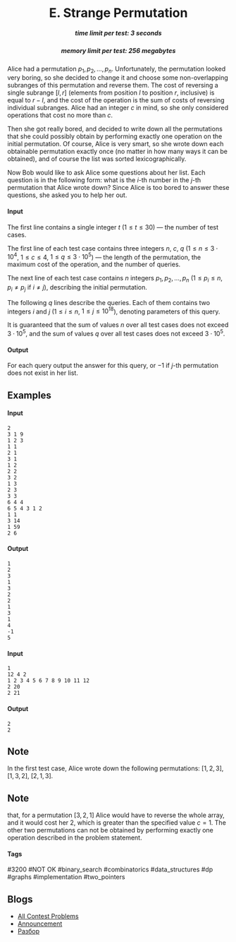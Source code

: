 <h1 style='text-align: center;'> E. Strange Permutation</h1>

<h5 style='text-align: center;'>time limit per test: 3 seconds</h5>
<h5 style='text-align: center;'>memory limit per test: 256 megabytes</h5>

Alice had a permutation $p_1, p_2, \ldots, p_n$. Unfortunately, the permutation looked very boring, so she decided to change it and choose some non-overlapping subranges of this permutation and reverse them. The cost of reversing a single subrange $[l, r]$ (elements from position $l$ to position $r$, inclusive) is equal to $r - l$, and the cost of the operation is the sum of costs of reversing individual subranges. Alice had an integer $c$ in mind, so she only considered operations that cost no more than $c$.

Then she got really bored, and decided to write down all the permutations that she could possibly obtain by performing exactly one operation on the initial permutation. Of course, Alice is very smart, so she wrote down each obtainable permutation exactly once (no matter in how many ways it can be obtained), and of course the list was sorted lexicographically.

Now Bob would like to ask Alice some questions about her list. Each question is in the following form: what is the $i$-th number in the $j$-th permutation that Alice wrote down? Since Alice is too bored to answer these questions, she asked you to help her out.

#### Input

The first line contains a single integer $t$ ($1 \leq t \leq 30$) — the number of test cases.

The first line of each test case contains three integers $n$, $c$, $q$ ($1 \leq n \leq 3 \cdot 10^4$, $1 \leq c \leq 4$, $1 \leq q \leq 3 \cdot 10^5$) — the length of the permutation, the maximum cost of the operation, and the number of queries.

The next line of each test case contains $n$ integers $p_1, p_2, \dots, p_n$ ($1 \leq p_i \leq n$, $p_i \neq p_j$ if $i \neq j$), describing the initial permutation.

The following $q$ lines describe the queries. Each of them contains two integers $i$ and $j$ ($1 \leq i \leq n$, $1 \leq j \leq 10^{18}$), denoting parameters of this query.

It is guaranteed that the sum of values $n$ over all test cases does not exceed $3 \cdot 10^5$, and the sum of values $q$ over all test cases does not exceed $3 \cdot 10^5$.

#### Output

For each query output the answer for this query, or $-1$ if $j$-th permutation does not exist in her list.

## Examples

#### Input


```text
2
3 1 9
1 2 3
1 1
2 1
3 1
1 2
2 2
3 2
1 3
2 3
3 3
6 4 4
6 5 4 3 1 2
1 1
3 14
1 59
2 6
```
#### Output


```text
1
2
3
1
3
2
2
1
3
1
4
-1
5
```
#### Input


```text
1
12 4 2
1 2 3 4 5 6 7 8 9 10 11 12
2 20
2 21
```
#### Output


```text
2
2
```
## Note

In the first test case, Alice wrote down the following permutations: $[1, 2, 3]$, $[1, 3, 2]$, $[2, 1, 3]$.

## Note

 that, for a permutation $[3, 2, 1]$ Alice would have to reverse the whole array, and it would cost her $2$, which is greater than the specified value $c=1$. The other two permutations can not be obtained by performing exactly one operation described in the problem statement.



#### Tags 

#3200 #NOT OK #binary_search #combinatorics #data_structures #dp #graphs #implementation #two_pointers 

## Blogs
- [All Contest Problems](../Codeforces_Round_694_(Div._1).md)
- [Announcement](../blogs/Announcement.md)
- [Разбор](../blogs/Разбор.md)
